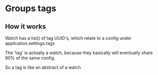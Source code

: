 # Groups tags

## How it works

Watch has a list() of tag UUID's, which relate to a config under application.settings.tags

The 'tag' is actually a watch, because they basically will eventually share 90% of the same config.

So a tag is like an abstract of a watch
